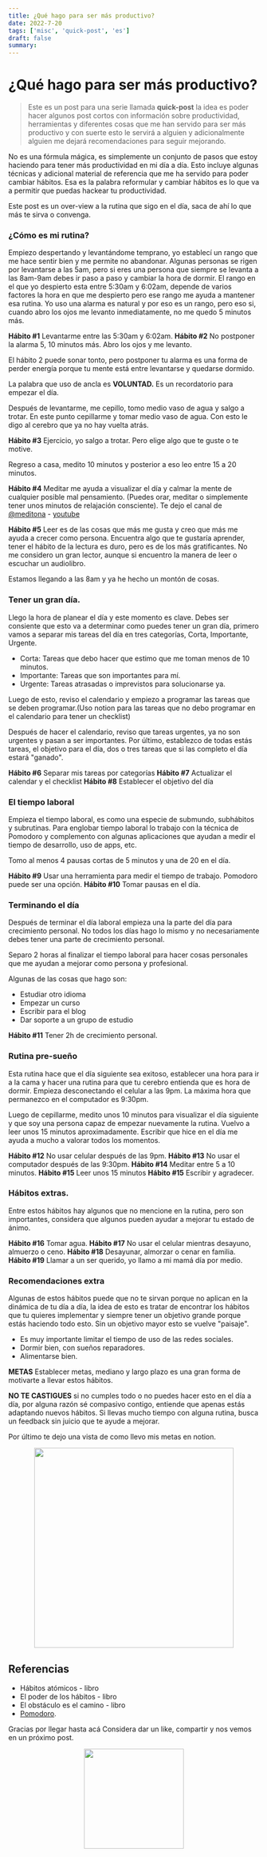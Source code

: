 ```yaml
---
title: ¿Qué hago para ser más productivo?
date: 2022-7-20
tags: ['misc', 'quick-post', 'es']
draft: false
summary:
---
```


# ¿Qué hago para ser más productivo?

> Este es un post para una serie llamada **quick-post** la idea es poder hacer algunos post cortos con información sobre productividad, herramientas y diferentes cosas que me han servido para ser más productivo y con suerte esto le servirá a alguien y adicionalmente alguien me dejará recomendaciones para seguir mejorando.

No es una fórmula mágica, es simplemente un conjunto de pasos que estoy haciendo para tener más productividad en mi día a día. Esto incluye algunas técnicas y adicional material de referencia que me ha servido para poder cambiar hábitos. Esa es la palabra reformular y cambiar hábitos es lo que va a permitir que puedas hackear tu productividad.

Este post es un over-view a la rutina que sigo en el día, saca de ahí lo que más te sirva o convenga.

### ¿Cómo es mi rutina?

Empiezo despertando y levantándome temprano, yo establecí un rango que me hace sentir bien y me permite no abandonar.
Algunas personas se rigen por levantarse a las 5am, pero si eres una persona que siempre se levanta a las 8am-9am debes ir paso a paso y cambiar la hora de dormir.
El rango en el que yo despierto esta entre 5:30am y 6:02am, depende de varios factores la hora en que me despierto pero ese rango me ayuda a mantener esa rutina. Yo uso una alarma es natural y por eso es un rango, pero eso si, cuando abro los ojos me levanto inmediatamente, no me quedo 5 minutos más.

**Hábito #1** Levantarme entre las 5:30am y 6:02am.
**Hábito #2** No postponer la alarma 5, 10 minutos más. Abro los ojos y me levanto.

El hábito 2 puede sonar tonto, pero postponer tu alarma es una forma de perder energía porque tu mente está entre levantarse y quedarse dormido.

La palabra que uso de ancla es **VOLUNTAD.** Es un recordatorio para empezar el día.

Después de levantarme, me cepillo, tomo medio vaso de agua y salgo a trotar.
En este punto cepillarme y tomar medio vaso de agua. Con esto le digo al cerebro que ya no hay vuelta atrás.

**Hábito #3** Ejercicio, yo salgo a trotar. Pero elige algo que te guste o te motive.

Regreso a casa, medito 10 minutos y posterior a eso leo entre 15 a 20 minutos.

**Hábito #4** Meditar me ayuda a visualizar el día y calmar la mente de cualquier posible mal pensamiento. (Puedes orar, meditar o simplemente tener unos minutos de relajación consciente).
Te dejo el canal de [@meditona](https://www.instagram.com/meditona_/) - [youtube](https://www.youtube.com/channel/UCmcJwepLtFI5ciRnSUXWH_Q)

**Hábito #5** Leer es de las cosas que más me gusta y creo que más me ayuda a crecer como persona.
Encuentra algo que te gustaría aprender, tener el hábito de la lectura es duro, pero es de los más gratificantes. No me considero un gran lector, aunque si encuentro la manera de leer o escuchar un audiolibro.

Estamos llegando a las 8am y ya he hecho un montón de cosas.

### Tener un gran día.

Llego la hora de planear el día y este momento es clave. Debes ser consiente que esto va a determinar como puedes tener un gran día, primero vamos a separar mis tareas del día en tres categorías, Corta, Importante, Urgente.

- Corta: Tareas que debo hacer que estimo que me toman menos de 10 minutos.
- Importante: Tareas que son importantes para mí.
- Urgente: Tareas atrasadas o imprevistos para solucionarse ya.

Luego de esto, reviso el calendario y empiezo a programar las tareas que se deben programar.(Uso notion para las tareas que no debo programar en el calendario para tener un checklist)

Después de hacer el calendario, reviso que tareas urgentes, ya no son urgentes y pasan a ser importantes.
Por último, establezco de todas estás tareas, el objetivo para el día, dos o tres tareas que si las completo el día estará "ganado".

**Hábito #6** Separar mis tareas por categorías
**Hábito #7** Actualizar el calendar y el checklist
**Hábito #8** Establecer el objetivo del día

### El tiempo laboral

Empieza el tiempo laboral, es como una especie de submundo, subhábitos y subrutinas.
Para englobar tiempo laboral lo trabajo con la técnica de Pomodoro y complemento con algunas aplicaciones que ayudan a medir el tiempo de desarrollo, uso de apps, etc.

Tomo al menos 4 pausas cortas de 5 minutos y una de 20 en el día.

**Hábito #9** Usar una herramienta para medir el tiempo de trabajo. Pomodoro puede ser una opción.
**Hábito #10** Tomar pausas en el día.

### Terminando el día

Después de terminar el día laboral empieza una la parte del día para crecimiento personal.
No todos los días hago lo mismo y no necesariamente debes tener una parte de crecimiento personal.

Separo 2 horas al finalizar el tiempo laboral para hacer cosas personales que me ayudan a mejorar como persona y profesional.

Algunas de las cosas que hago son:

- Estudiar otro idioma
- Empezar un curso
- Escribir para el blog
- Dar soporte a un grupo de estudio

**Hábito #11** Tener 2h de crecimiento personal.

### Rutina pre-sueño

Esta rutina hace que el día siguiente sea exitoso, establecer una hora para ir a la cama y hacer una rutina para que tu cerebro entienda que es hora de dormir.
Empieza desconectando el celular a las 9pm.
La máxima hora que permanezco en el computador es 9:30pm.

Luego de cepillarme, medito unos 10 minutos para visualizar el día siguiente y que soy una persona capaz de empezar nuevamente la rutina.
Vuelvo a leer unos 15 minutos aproximadamente.
Escribir que hice en el día me ayuda a mucho a valorar todos los momentos.

**Hábito #12** No usar celular después de las 9pm.
**Hábito #13** No usar el computador después de las 9:30pm.
**Hábito #14** Meditar entre 5 a 10 minutos.
**Hábito #15** Leer unos 15 minutos
**Hábito #15** Escribir y agradecer.

### Hábitos extras.

Entre estos hábitos hay algunos que no mencione en la rutina, pero son importantes, considera que algunos pueden ayudar a mejorar tu estado de ánimo.

**Hábito #16** Tomar agua.
**Hábito #17** No usar el celular mientras desayuno, almuerzo o ceno.
**Hábito #18** Desayunar, almorzar o cenar en familia.
**Hábito #19** Llamar a un ser querido, yo llamo a mi mamá día por medio.

### Recomendaciones extra

Algunas de estos hábitos puede que no te sirvan porque no aplican en la dinámica de tu día a día, la idea de esto es tratar de encontrar los hábitos que tu quieres implementar y siempre tener un objetivo grande porque estás haciendo todo esto. Sin un objetivo mayor esto se vuelve "paisaje".

- Es muy importante limitar el tiempo de uso de las redes sociales.
- Dormir bien, con sueños reparadores.
- Alimentarse bien.

**METAS** Establecer metas, mediano y largo plazo es una gran forma de motivarte a llevar estos hábitos.

**NO TE CASTIGUES** si no cumples todo o no puedes hacer esto en el día a día, por alguna razón sé compasivo contigo, entiende que apenas estás adaptando nuevos hábitos. Si llevas mucho tiempo con alguna rutina, busca un feedback sin juicio que te ayude a mejorar.

Por último te dejo una vista de como llevo mis metas en notion.

<p align="center" width="100%">
  <img src="/static/images/misc/habitos.png" width="400" />
</p>

## Referencias

- Hábitos atómicos - libro
- El poder de los hábitos - libro
- El obstáculo es el camino - libro
- [Pomodoro](https://es.wikipedia.org/wiki/Técnica_Pomodoro).

Gracias por llegar hasta acá Considera dar un like, compartir y nos vemos en un próximo post.

<p align="center" width="100%">
  <img src="https://i.imgur.com/q7fqQHS.gif" width="200" />
</p>
